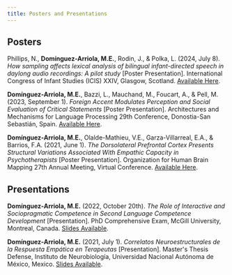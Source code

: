 ```yaml
---
title: Posters and Presentations
---
```


## Posters

Phillips, N., **Domínguez-Arriola, M.E.**, Rodin, J., & Polka, L. (2024, July 8). *How sampling affects lexical analysis of bilingual infant-directed speech in daylong audio recordings: A pilot study* \[Poster Presentation\]. International Congress of Infant Studies (ICIS) XXIV, Glasgow, Scotland. [Available Here](https://www.researchgate.net/publication/382591520_How_sampling_affects_lexical_analysis_of_bilingual_infant-directed_speech_in_daylong_audio_recordings_A_pilot_study).

**Domínguez-Arriola, M.E.**, Bazzi, L., Mauchand, M., Foucart, A., & Pell, M. (2023, September 1). *Foreign Accent Modulates Perception and Social Evaluation of Critical Statements* \[Poster Presentation\]. Architectures and Mechanisms for Language Processing 29th Conference, Donostia-San Sebastián, Spain. [Available Here](https://www.researchgate.net/publication/373897692_Foreign_Accent_Modulates_Perception_and_Social_Evaluation_of_Critical_Statements).

**Domínguez-Arriola, M.E.**, Olalde-Mathieu, V.E., Garza-Villarreal, E.A., & Barrios, F.A. (2021, June 1). *The Dorsolateral Prefrontal Cortex Presents Structural Variations Associated With Empathic Capacity in Psychotherapists* \[Poster Presentation\]. Organization for Human Brain Mapping 27th Annual Meeting, Virtual Conference. [Available Here](https://github.com/elidom/personal-website3/blob/master/assets/poster_ohbm_2021.pdf).

## Presentations

**Domínguez-Arriola, M.E.** (2022, October 20th). *The Role of Interactive and Sociopragmatic Competence in Second Language Competence Development* \[Presentation\]. PhD Comprehensive Exam, McGill University, Montreal, Canada. [Slides Available](https://shorturl.at/nS6sc).

**Domínguez-Arriola, M.E.** (2021, July 1). *Correlatos Neuroestructurales de la Respuesta Empática en Terapeutas* \[Presentation\]. Master's Thesis Defense, Instituto de Neurobiología, Universidad Nacional Autónoma de México, Mexico. [Slides Available](https://docs.google.com/presentation/d/1e5agwid_jm9kQFAUrn0z9mV0WVvIZF7M7l2peHDQej4/edit?usp=sharing). 

